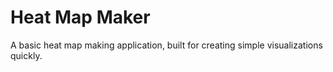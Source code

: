 # Heat Map Maker
A basic heat map making application, built for creating simple visualizations quickly.
